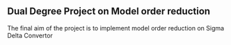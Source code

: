 ## Dual Degree Project on Model order reduction

The final aim of the project is to implement model order reduction on Sigma Delta Convertor



